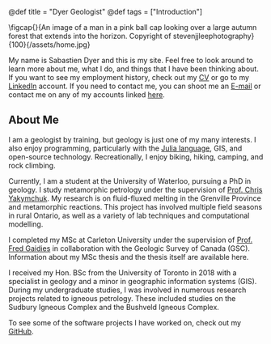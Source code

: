 @def title = "Dyer Geologist"
@def tags = ["Introduction"]

\figcap{}{An image of a man in a pink ball cap looking over a large autumn forest that extends into the horizon. Copyright of  stevenjjleephotography}{100}{/assets/home.jpg}

<!-- ![An image of a man in a pink ball cap looking over a large autumn forest that extends into the horizon. Copyright of stevenjjleephotography](/assets/home.jpg) -->

My name is Sabastien Dyer and this is my site. Feel free to look around to learn more about me, what I do, and things that I have been thinking about. If you want to see my employment history, check out my [CV](/cv) or go to my [LinkedIn](www.linkedin.com/in/sabastien-dyer-12a997111) account. If you need to contact me, you can shoot me an [E-mail](mailto:scdyer@uwaterloo.ca) or contact me on any of my accounts linked [here](/links).

## About Me
I am a geologist by training, but geology is just one of my many interests. I also enjoy programming, particularly with the [Julia language](https://julialang.org/), GIS, and open-source technology. Recreationally, I enjoy biking, hiking, camping, and rock climbing.

Currently, I am a student at the University of Waterloo, pursuing a PhD in geology. I study metamorphic petrology under the supervision of [Prof. Chris Yakymchuk](https://uwaterloo.ca/earth-environmental-sciences/profile/cyakymch). My research is on fluid-fluxed melting in the Grenville Province and metamorphic reactions. This project has involved multiple field seasons in rural Ontario, as well as a variety of lab techniques and computational modelling. 

I completed my MSc at Carleton University under the supervision of [Prof. Fred Gaidies](https://www.teamgar.net/) in collaboration with the Geologic Survey of Canada (GSC). Information about my MSc thesis and the thesis itself are available here.

I received my Hon. BSc from the University of Toronto in 2018 with a specialist in geology and a minor in geographic information systems (GIS). During my undergraduate studies, I was involved in numerous research projects related to igneous petrology. These included studies on the Sudbury Igneous Complex and the Bushveld Igneous Complex.

To see some of the software projects I have worked on, check out my [GitHub](https://github.com/sc-dyer).